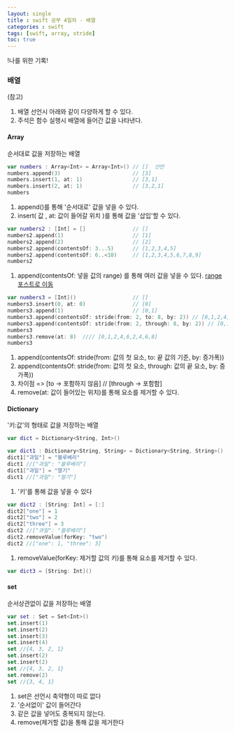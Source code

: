 ```yaml
---
layout: single
title : swift 공부 4일차 - 배열 
categories : swift
tags: [swift, array, stride]
toc: true
---
```


!나를 위한 기록!

### 배열

(참고)
1) 배열 선언시 아래와 같이 다양하게 할 수 있다.
2) 주석은 함수 실행시 배열에 들어간 값을 나타낸다. 

#### Array
순서대로 값을 저장하는 배열

```swift
var numbers : Array<Int> = Array<Int>() // []  선언
numbers.append(3)                       // [3]
numbers.insert(1, at: 1)                // [3,1]
numbers.insert(2, at: 1)                // [3,2,1]
numbers
```
1. append()를 통해 '순서대로' 값을 넣을 수 있다.
2. insert( 값 , at: 값이 들어갈 위치 )를 통해 값을 '삽입'할 수 있다.


```swift
var numbers2 : [Int] = []               // []
numbers2.append(1)                      // [1]
numbers2.append(2)                      // [2]
numbers2.append(contentsOf: 3...5)      // [1,2,3,4,5]
numbers2.append(contentsOf: 6..<10)     // [1,2,3,4,5,6,7,8,9]
numbers2
```
1. append(contentsOf: 넣을 값의 range) 를 통해 여러 값을 넣을 수 있다.
[range 포스트로 이동](/swift/swift)


```swift
var numbers3 = [Int]()                  // []
numbers3.insert(0, at: 0)               // [0]
numbers3.append(1)                      // [0,1]
numbers3.append(contentsOf: stride(from: 2, to: 8, by: 2)) // [0,1,2,4,6]
numbers3.append(contentsOf: stride(from: 2, through: 8, by: 2)) // [0,1,2,4,6,2,4,6,8]
numbers3
numbers3.remove(at: 8)  //// [0,1,2,4,6,2,4,6,8]
numbers3
```
1. append(contentsOf: stride(from: 값의 첫 요소, to: 끝 값의 기준, by: 증가폭))
2. append(contentsOf: stride(from: 값의 첫 요소, through: 값의 끝 요소, by: 증가폭)) 
3. 차이점 => [to -> 포함하지 않음] // [through -> 포함함]
4. remove(at: 값이 들어있는 위치)를 통해 요소를 제거할 수 있다.


#### Dictionary
'키:값'의 형태로 값을 저장하는 배열

```swift
var dict = Dictionary<String, Int>()

var dict1 : Dictionary<String, String> = Dictionary<String, String>()
dict1["과일"] = "블루베리"
dict1 //["과일": "블루베리"]
dict1["과일"] = "딸기"
dict1 //["과일": "딸기"]
```
1. '키'를 통해 값을 넣을 수 있다


```swift
var dict2 : [String: Int] = [:]
dict2["one"] = 1
dict2["two"] = 2
dict2["three"] = 3
dict2 //["과일": "블루베리"]
dict2.removeValue(forKey: "two")
dict2 //["one": 1, "three": 3]
```
1. removeValue(forKey: 제거할 값의 키)를 통해 요소를 제거할 수 있다.


```swift
var dict3 = [String: Int]()
```

#### set
순서상관없이 값을 저장하는 배열

```swift
var set : Set = Set<Int>()
set.insert(1)
set.insert(2)
set.insert(3)
set.insert(4)
set //{4, 3, 2, 1}
set.insert(2)
set.insert(2)
set //{4, 3, 2, 1}
set.remove(2)
set //{3, 4, 1}
```
1. set은 선언시 축약형이 따로 없다
2. '순서없이' 값이 들어간다
3. 같은 값을 넣어도 중복되지 않는다.
4. remove(제거할 값)을 통해 값을 제거한다